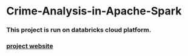 # Crime-Analysis-in-Apache-Spark

### This project is run on databricks cloud platform.


### [project website](https://databricks-prod-cloudfront.cloud.databricks.com/public/4027ec902e239c93eaaa8714f173bcfc/1037216036181840/1477859349102122/3987463957853092/latest.html) 
